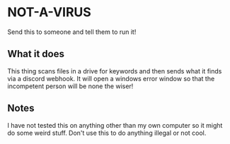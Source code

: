 # NOT-A-VIRUS
Send this to someone and tell them to run it!

## What it does
This thing scans files in a drive for keywords and then sends what it finds via a discord webhook. It will open a windows error window so that the incompetent person will be none the wiser!

## Notes
I have not tested this on anything other than my own computer so it might do some weird stuff.
Don't use this to do anything illegal or not cool.